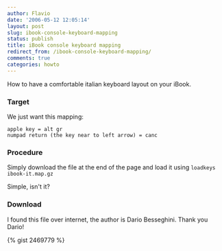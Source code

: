 ```yaml
---
author: Flavio
date: '2006-05-12 12:05:14'
layout: post
slug: ibook-console-keyboard-mapping
status: publish
title: iBook console keyboard mapping
redirect_from: /ibook-console-keyboard-mapping/
comments: true
categories: howto
---
```


How to have a comfortable italian keyboard layout on your iBook.

### Target

We just want this mapping:

    apple key = alt gr
    numpad return (the key near to left arrow) = canc

### Procedure

Simply download the file at the end of the page and load it using `loadkeys
ibook-it.map.gz`

Simple, isn't it?

### Download

I found this file over internet, the author is Dario Besseghini. Thank you
Dario! 

{% gist 2469779 %}
